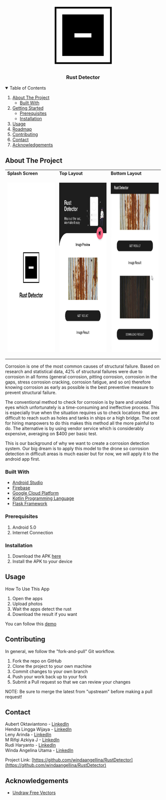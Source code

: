 <!--
*** Thanks for checking out the Best-README-Template. If you have a suggestion
*** that would make this better, please fork the repo and create a pull request
*** or simply open an issue with the tag "enhancement".
*** Thanks again! Now go create something AMAZING! :D
-->



<!-- PROJECT SHIELDS -->
<!--
*** I'm using markdown "reference style" links for readability.
*** Reference links are enclosed in brackets [ ] instead of parentheses ( ).
*** See the bottom of this document for the declaration of the reference variables
*** for contributors-url, forks-url, etc. This is an optional, concise syntax you may use.
*** https://www.markdownguide.org/basic-syntax/#reference-style-links
-->



<!-- PROJECT LOGO -->
<br />
<p align="center">
  <a href="https://github.com/othneildrew/Best-README-Template">
    <img src="images/icon.png" alt="Logo" width="200" height="200">
  </a>

  <h3 align="center">Rust Detector</h3>

<!--   <p align="center">
    An awesome README template to jumpstart your projects!
    <br />
    <a href="https://github.com/windaangellina/RustDetector"><strong>Explore the docs »</strong></a>
    <br />
    <br />
    <a href="https://youtube.com">View Demo</a>
    ·
    <a href="https://github.com/windaangellina/RustDetector/issues">Report Bug</a>
    ·
    <a href="https://github.com/windaangellina/RustDetector/issues">Request Feature</a>
  </p> -->
</p>



<!-- TABLE OF CONTENTS -->
<details open="open">
  <summary>Table of Contents</summary>
  <ol>
    <li>
      <a href="#about-the-project">About The Project</a>
      <ul>
        <li><a href="#built-with">Built With</a></li>
      </ul>
    </li>
    <li>
      <a href="#getting-started">Getting Started</a>
      <ul>
        <li><a href="#prerequisites">Prerequisites</a></li>
        <li><a href="#installation">Installation</a></li>
      </ul>
    </li>
    <li><a href="#usage">Usage</a></li>
    <li><a href="#roadmap">Roadmap</a></li>
    <li><a href="#contributing">Contributing</a></li>
<!--     <li><a href="#license">License</a></li> -->
    <li><a href="#contact">Contact</a></li>
    <li><a href="#acknowledgements">Acknowledgements</a></li>
  </ol>
</details>



<!-- ABOUT THE PROJECT -->
## About The Project

<table>
    <tr>
        <td><strong>     Splash Screen          </strong></td>
        <td><strong>  Top Layout     </strong></td>
      <td> <strong>      Bottom Layout</strong> </td>
    </tr>
    <tr>
        <td>
          <span>&nbsp;&nbsp;&nbsp;&nbsp;&nbsp;&nbsp;&nbsp;&nbsp;</span>
          <img src="images/splashscreen.png" alt="Logo" width="350" height="546.5">
          <span>&nbsp;&nbsp;&nbsp;&nbsp;&nbsp;&nbsp;&nbsp;&nbsp;</span>
        </td>
        <td>
          <span>&nbsp;&nbsp;&nbsp;&nbsp;&nbsp;&nbsp;&nbsp;&nbsp;</span>
          <img src="images/top_layout.png" alt="Logo" width="350" height="546.5">
          <span>&nbsp;&nbsp;&nbsp;&nbsp;&nbsp;&nbsp;&nbsp;&nbsp;</span>
      </td>
      <td>
        <span>&nbsp;&nbsp;&nbsp;&nbsp;&nbsp;&nbsp;&nbsp;&nbsp;</span>
        <img src="images/bottom_layout.jpg" alt="Logo" width="350" height="546.5">
        <span>&nbsp;&nbsp;&nbsp;&nbsp;&nbsp;&nbsp;&nbsp;&nbsp;</span>
      </td>
    </tr>
</table>
    
Corrosion is one of the most common causes of structural failure. Based on research and statistical data, 42% of structural failures were due to corrosion in all forms (general corrosion, pitting corrosion, corrosion in the gaps, stress corrosion cracking, corrosion fatigue, and so on) therefore knowing corrosion as early as possible is the best preventive measure to prevent structural failure.

The conventional method to check for corrosion is by bare and unaided eyes which unfortunately is a time-consuming and ineffective process. This is especially true when the situation requires us to check locations that are difficult to reach such as holes and tanks in ships or a high bridge. The cost for hiring manpowers to do this makes this method all the more painful to do. The alternative is by using vendor service which is considerably expensive, averaging on $400 per basic test.

This is our background of why we want to create a corrosion detection system. Our big dream is to apply this model to the drone so corrosion detection in difficult areas is much easier but for now, we will apply it to the android app first.


### Built With

* [Android Studio](https://developer.android.com)
* [Firebase](https://firebase.google.com)
* [Google Cloud Platform](https://cloud.google.com)
* [Kotlin Programming Language](https://kotlinlang.org)
* [Flask Framework](https://flask.palletsprojects.com/)



### Prerequisites

1. Android 5.0
2. Internet Connection

### Installation

1. Download the APK [here](https://drive.google.com)
2. Install the APK to your device



<!-- USAGE EXAMPLES -->
## Usage

How To Use This App
1. Open the apps
2. Upload photos
3. Wait the apps detect the rust
4. Download the result if you want

You can follow this [demo](https://youtube.com)



<!-- CONTRIBUTING -->
## Contributing

In general, we follow the "fork-and-pull" Git workflow.

1. Fork the repo on GitHub
2. Clone the project to your own machine
3. Commit changes to your own branch
4. Push your work back up to your fork
5. Submit a Pull request so that we can review your changes

NOTE: Be sure to merge the latest from "upstream" before making a pull request!



<!-- LICENSE -->
<!-- ## License

Distributed under the MIT License. See `LICENSE` for more information. -->



<!-- CONTACT -->
## Contact

Aubert Oktaviantono - [LinkedIn](https://www.linkedin.com/in/auboktav/)  <br>
Hendra Lingga Wijaya - [LinkedIn](https://www.linkedin.com/in/hendra-lingga-wijaya-955b80207/)  <br>
Leny Arinda - [LinkedIn](https://www.linkedin.com/in/lenyarinda/)  <br>
M Rifqi Azkiya J - [LinkedIn](https://www.linkedin.com/in/mrazkiya/)  <br>
Rudi Haryanto - [LinkedIn](http://www.linkedin.com/in/rudiharyanto/) <br>
Winda Angelina Utama - [LinkedIn](https://www.linkedin.com/in/winda-angelina-utama/)  <br>

Project Link: [https://github.com/windaangellina/RustDetector](https://github.com/windaangellina/RustDetector)



<!-- ACKNOWLEDGEMENTS -->
## Acknowledgements
* [Undraw Free Vectors](https://undraw.co/illustrations)



<!-- MARKDOWN LINKS & IMAGES -->
<!-- https://www.markdownguide.org/basic-syntax/#reference-style-links -->
[contributors-shield]: https://img.shields.io/github/contributors/othneildrew/Best-README-Template.svg?style=for-the-badge
[contributors-url]: https://github.com/othneildrew/Best-README-Template/graphs/contributors
[forks-shield]: https://img.shields.io/github/forks/othneildrew/Best-README-Template.svg?style=for-the-badge
[forks-url]: https://github.com/othneildrew/Best-README-Template/network/members
[stars-shield]: https://img.shields.io/github/stars/othneildrew/Best-README-Template.svg?style=for-the-badge
[stars-url]: https://github.com/othneildrew/Best-README-Template/stargazers
[issues-shield]: https://img.shields.io/github/issues/othneildrew/Best-README-Template.svg?style=for-the-badge
[issues-url]: https://github.com/othneildrew/Best-README-Template/issues
[license-shield]: https://img.shields.io/github/license/othneildrew/Best-README-Template.svg?style=for-the-badge
[license-url]: https://github.com/othneildrew/Best-README-Template/blob/master/LICENSE.txt
[linkedin-shield]: https://img.shields.io/badge/-LinkedIn-black.svg?style=for-the-badge&logo=linkedin&colorB=555
[linkedin-url]: https://linkedin.com/in/othneildrew
[product-screenshot]: images/screenshot.png
